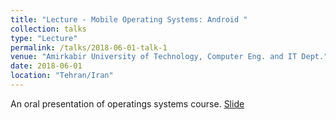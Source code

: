 ```yaml
---
title: "Lecture - Mobile Operating Systems: Android "
collection: talks
type: "Lecture"
permalink: /talks/2018-06-01-talk-1
venue: "Amirkabir University of Technology, Computer Eng. and IT Dept."
date: 2018-06-01
location: "Tehran/Iran"
---
```


An oral presentation of operatings systems course.
[Slide](https://www.dropbox.com/s/9jj225ey2uomve6/OS-Lab.ppsx?dl=0)

